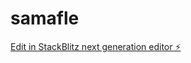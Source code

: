 # samafle

[Edit in StackBlitz next generation editor ⚡️](https://stackblitz.com/~/github.com/hagardiid7/samafle)